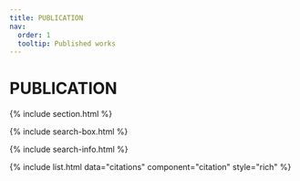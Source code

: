 ```yaml
---
title: PUBLICATION
nav:
  order: 1
  tooltip: Published works
---
```


# <i class="fas fa-microscope"></i>PUBLICATION

{% include section.html %}

{% include search-box.html %}

{% include search-info.html %}

{% include list.html data="citations" component="citation" style="rich" %}

